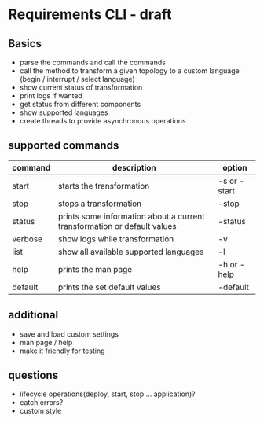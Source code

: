 # Requirements CLI - draft

## Basics
- parse the commands and call the commands
- call the method to transform a given topology to a custom language (begin / interrupt / select language)
- show current status of transformation
- print logs if wanted
- get status from different components
- show supported languages
- create threads to provide asynchronous operations

## supported commands
| command                | description          | option                        |
|-----------------------|-----------------------|-------------------------------|
| start         | starts the transformation     | -s or -start                            |
| stop        | stops a transformation      |-stop |
| status        | prints some information about a current transformation or default values       |-status |
| verbose        | show logs while transformation      |-v |
| list        | show all available supported languages      |-l |
| help        | prints the man page      |-h or -help |
| default        | prints the set default values      |-default |



## additional
- save and load custom settings
- man page / help
- make it friendly for testing

## questions
- lifecycle operations(deploy, start, stop ... application)?
- catch errors?
- custom style
